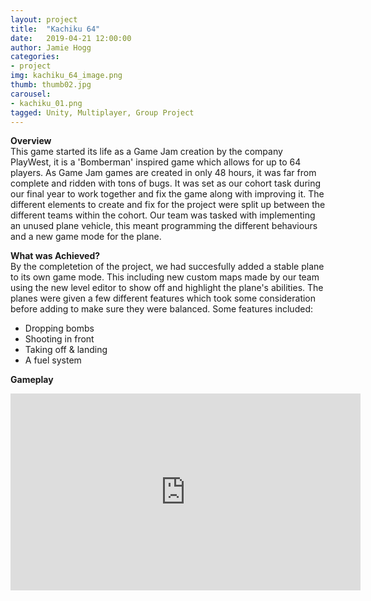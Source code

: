 ```yaml
---
layout: project
title:  "Kachiku 64"
date:   2019-04-21 12:00:00
author: Jamie Hogg
categories:
- project
img: kachiku_64_image.png
thumb: thumb02.jpg
carousel:
- kachiku_01.png
tagged: Unity, Multiplayer, Group Project
---
```

<B>Overview</B><BR>
This game started its life as a Game Jam creation by the company PlayWest, it is a 'Bomberman' inspired game which allows for up to 64 players. 
As Game Jam games are created in only 48 hours, it was far from complete and ridden with tons of bugs.
It was set as our cohort task during our final year to work together and fix the game along with improving it.
The different elements to create and fix for the project were split up between the different teams within the cohort.
Our team was tasked with implementing an unused plane vehicle, this meant programming the different behaviours and a new game mode for the plane. 

<B>What was Achieved?</B><BR>
By the completetion of the project, we had succesfully added a stable plane to its own game mode. This including new custom maps made by our team using the new level editor to show off and highlight the plane's abilities.
The planes were given a few different features which took some consideration before adding to make sure they were balanced.
Some features included:
- Dropping bombs
- Shooting in front
- Taking off & landing
- A fuel system

<B>Gameplay</B><BR>
<iframe width="560" height="315" src="https://www.youtube.com/embed/4QVY9biPG3A" frameborder="0" allow="accelerometer; autoplay; encrypted-media; gyroscope; picture-in-picture" allowfullscreen></iframe>

